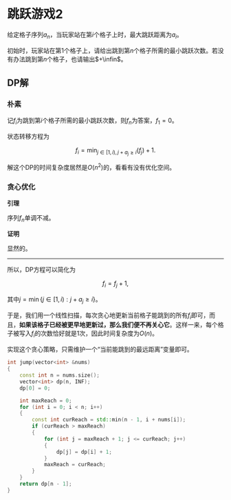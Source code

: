 # 跳跃游戏2

给定格子序列$a_n$，当玩家站在第$i$个格子上时，最大跳跃距离为$a_i$。

初始时，玩家站在第$1$个格子上，请给出跳到第$n$个格子所需的最小跳跃次数。若没有办法跳到第$n$个格子，也请输出$+\infin$。

## DP解

### 朴素

记$f_i$为跳到第$i$个格子所需的最小跳跃次数，则$f_n$为答案，$f_1 = 0$。

状态转移方程为

$$
f_i = \min_{j \in [1,i), j + a_j \geq i} (f_j) + 1.
$$

解这个DP的时间复杂度居然是$O(n^2)$的，看看有没有优化空间。

### 贪心优化

**引理**

序列$f_n$单调不减。

**证明**

显然的。

---

所以，DP方程可以简化为

$$
f_i = f_{j} + 1,
$$

其中$j = \min\{j \in [1, i) : j + a_j \geq i \}$。

于是，我们用一个线性扫描，每次贪心地更新当前格子能跳到的所有$f_i$即可，而且，**如果该格子已经被更早地更新过，那么我们便不再关心它**。这样一来，每个格子被写入$f_i$的次数恰好就是$1$次，因此时间复杂度为$O(n)$。

实现这个贪心策略，只需维护一个“当前能跳到的最远距离”变量即可。

```cpp
int jump(vector<int> &nums)
{
    const int n = nums.size();
    vector<int> dp(n, INF);
    dp[0] = 0;

    int maxReach = 0;
    for (int i = 0; i < n; i++)
    {
        const int curReach = std::min(n - 1, i + nums[i]);
        if (curReach > maxReach)
        {
            for (int j = maxReach + 1; j <= curReach; j++)
            {
                dp[j] = dp[i] + 1;
            }
            maxReach = curReach;
        }
    }
    return dp[n - 1];
}
```

